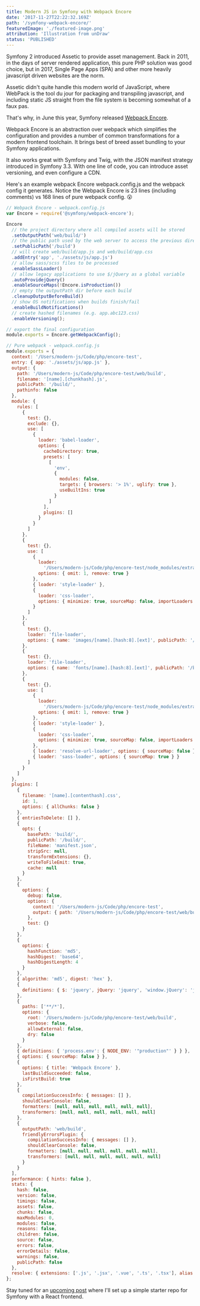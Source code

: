 ```yaml
---
title: Modern JS in Symfony with Webpack Encore
date: '2017-11-27T22:22:32.169Z'
path: '/symfony-webpack-encore/'
featuredImage: './featured-image.png'
attribution: 'Illustration from unDraw'
status: 'PUBLISHED'
---
```


Symfony 2 introduced Assetic to provide asset management. Back in 2011, in the days of server rendered application, this pure PHP solution was good choice, but in 2017, Single Page Apps (SPA) and other more heavily javascript driven websites are the norm.

Assetic didn't quite handle this modern world of JavaScript, where WebPack is the tool du jour for packaging and transpiling javascript, and including static JS straight from the file system is becoming somewhat of a faux pas.

That's why, in June this year, Symfony released [Webpack Encore](https://symfony.com/blog/introducing-webpack-encore-for-asset-management).

Webpack Encore is an abstraction over webpack which simplifies the configuration and provides a number of common transformations for a modern frontend toolchain. It brings best of breed asset bundling to your Symfony applications.

It also works great with Symfony and Twig, with the JSON manifest strategy introduced in Symfony 3.3. With one line of code, you can introduce asset versioning, and even configure a CDN.

Here's an example webpack Encore webpack.config.js and the webpack config it generates. Notice the Webpack Encore is 23 lines (including comments) vs 168 lines of pure webpack config. 😮

```javascript
// Webpack Encore - webpack.config.js
var Encore = require('@symfony/webpack-encore');

Encore
  // the project directory where all compiled assets will be stored
  .setOutputPath('web/build/')
  // the public path used by the web server to access the previous directory
  .setPublicPath('/build')
  // will create web/build/app.js and web/build/app.css
  .addEntry('app', './assets/js/app.js')
  // allow sass/scss files to be processed
  .enableSassLoader()
  // allow legacy applications to use $/jQuery as a global variable
  .autoProvidejQuery()
  .enableSourceMaps(!Encore.isProduction())
  // empty the outputPath dir before each build
  .cleanupOutputBeforeBuild()
  // show OS notifications when builds finish/fail
  .enableBuildNotifications()
  // create hashed filenames (e.g. app.abc123.css)
  .enableVersioning();

// export the final configuration
module.exports = Encore.getWebpackConfig();
```

```javascript
// Pure webpack - webpack.config.js
module.exports = {
  context: '/Users/modern-js/Code/php/encore-test',
  entry: { app: './assets/js/app.js' },
  output: {
    path: '/Users/modern-js/Code/php/encore-test/web/build',
    filename: '[name].[chunkhash].js',
    publicPath: '/build/',
    pathinfo: false
  },
  module: {
    rules: [
      {
        test: {},
        exclude: {},
        use: [
          {
            loader: 'babel-loader',
            options: {
              cacheDirectory: true,
              presets: [
                [
                  'env',
                  {
                    modules: false,
                    targets: { browsers: '> 1%', uglify: true },
                    useBuiltIns: true
                  }
                ]
              ],
              plugins: []
            }
          }
        ]
      },
      {
        test: {},
        use: [
          {
            loader:
              '/Users/modern-js/Code/php/encore-test/node_modules/extract-text-webpack-plugin/dist/loader.js',
            options: { omit: 1, remove: true }
          },
          { loader: 'style-loader' },
          {
            loader: 'css-loader',
            options: { minimize: true, sourceMap: false, importLoaders: 0 }
          }
        ]
      },
      {
        test: {},
        loader: 'file-loader',
        options: { name: 'images/[name].[hash:8].[ext]', publicPath: '/build/' }
      },
      {
        test: {},
        loader: 'file-loader',
        options: { name: 'fonts/[name].[hash:8].[ext]', publicPath: '/build/' }
      },
      {
        test: {},
        use: [
          {
            loader:
              '/Users/modern-js/Code/php/encore-test/node_modules/extract-text-webpack-plugin/dist/loader.js',
            options: { omit: 1, remove: true }
          },
          { loader: 'style-loader' },
          {
            loader: 'css-loader',
            options: { minimize: true, sourceMap: false, importLoaders: 0 }
          },
          { loader: 'resolve-url-loader', options: { sourceMap: false } },
          { loader: 'sass-loader', options: { sourceMap: true } }
        ]
      }
    ]
  },
  plugins: [
    {
      filename: '[name].[contenthash].css',
      id: 1,
      options: { allChunks: false }
    },
    { entriesToDelete: [] },
    {
      opts: {
        basePath: 'build/',
        publicPath: '/build/',
        fileName: 'manifest.json',
        stripSrc: null,
        transformExtensions: {},
        writeToFileEmit: true,
        cache: null
      }
    },
    {
      options: {
        debug: false,
        options: {
          context: '/Users/modern-js/Code/php/encore-test',
          output: { path: '/Users/modern-js/Code/php/encore-test/web/build' }
        },
        test: {}
      }
    },
    {
      options: {
        hashFunction: 'md5',
        hashDigest: 'base64',
        hashDigestLength: 4
      }
    },
    { algorithm: 'md5', digest: 'hex' },
    {
      definitions: { $: 'jquery', jQuery: 'jquery', 'window.jQuery': 'jquery' }
    },
    {
      paths: ['**/*'],
      options: {
        root: '/Users/modern-js/Code/php/encore-test/web/build',
        verbose: false,
        allowExternal: false,
        dry: false
      }
    },
    { definitions: { 'process.env': { NODE_ENV: '"production"' } } },
    { options: { sourceMap: false } },
    {
      options: { title: 'Webpack Encore' },
      lastBuildSucceeded: false,
      isFirstBuild: true
    },
    {
      compilationSuccessInfo: { messages: [] },
      shouldClearConsole: false,
      formatters: [null, null, null, null, null, null],
      transformers: [null, null, null, null, null, null]
    },
    {
      outputPath: 'web/build',
      friendlyErrorsPlugin: {
        compilationSuccessInfo: { messages: [] },
        shouldClearConsole: false,
        formatters: [null, null, null, null, null, null],
        transformers: [null, null, null, null, null, null]
      }
    }
  ],
  performance: { hints: false },
  stats: {
    hash: false,
    version: false,
    timings: false,
    assets: false,
    chunks: false,
    maxModules: 0,
    modules: false,
    reasons: false,
    children: false,
    source: false,
    errors: false,
    errorDetails: false,
    warnings: false,
    publicPath: false
  },
  resolve: { extensions: ['.js', '.jsx', '.vue', '.ts', '.tsx'], alias: {} }
};
```

Stay tuned for an [upcoming post](/react-symfony-4-starter-repo/) where I'll set up a simple starter repo for Symfony with a React frontend.
